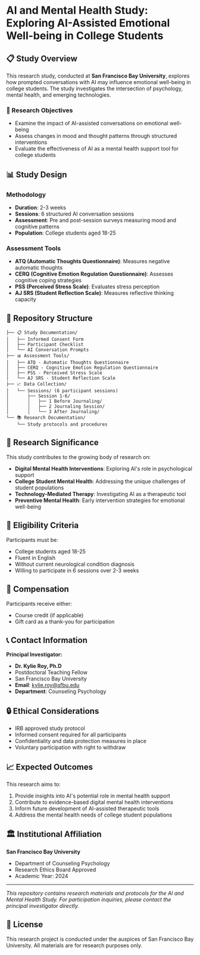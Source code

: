 # AI and Mental Health Study: Exploring AI-Assisted Emotional Well-being in College Students

## 📋 Study Overview

This research study, conducted at **San Francisco Bay University**, explores how prompted conversations with AI may influence emotional well-being in college students. The study investigates the intersection of psychology, mental health, and emerging technologies.

### 🎯 Research Objectives
- Examine the impact of AI-assisted conversations on emotional well-being
- Assess changes in mood and thought patterns through structured interventions
- Evaluate the effectiveness of AI as a mental health support tool for college students

## 📊 Study Design

### Methodology
- **Duration**: 2-3 weeks
- **Sessions**: 6 structured AI conversation sessions
- **Assessment**: Pre and post-session surveys measuring mood and cognitive patterns
- **Population**: College students aged 18-25

### Assessment Tools
- **ATQ (Automatic Thoughts Questionnaire)**: Measures negative automatic thoughts
- **CERQ (Cognitive Emotion Regulation Questionnaire)**: Assesses cognitive coping strategies
- **PSS (Perceived Stress Scale)**: Evaluates stress perception
- **AJ SRS (Student Reflection Scale)**: Measures reflective thinking capacity

## 📁 Repository Structure

```
├── 📋 Study Documentation/
│   ├── Informed Consent Form
│   ├── Participant Checklist
│   └── AI Conversation Prompts
├── 📊 Assessment Tools/
│   ├── ATQ - Automatic Thoughts Questionnaire
│   ├── CERQ - Cognitive Emotion Regulation Questionnaire
│   ├── PSS - Perceived Stress Scale
│   └── AJ SRS - Student Reflection Scale
├── 📈 Data Collection/
│   └── Sessions/ (6 participant sessions)
│       ├── Session 1-6/
│       │   ├── 1 Before Journaling/
│       │   ├── 2 Journaling Session/
│       │   └── 3 After Journaling/
└── 📚 Research Documentation/
    └── Study protocols and procedures
```

## 🔬 Research Significance

This study contributes to the growing body of research on:
- **Digital Mental Health Interventions**: Exploring AI's role in psychological support
- **College Student Mental Health**: Addressing the unique challenges of student populations
- **Technology-Mediated Therapy**: Investigating AI as a therapeutic tool
- **Preventive Mental Health**: Early intervention strategies for emotional well-being

## 👥 Eligibility Criteria

Participants must be:
- College students aged 18-25
- Fluent in English
- Without current neurological condition diagnosis
- Willing to participate in 6 sessions over 2-3 weeks

## 🎁 Compensation

Participants receive either:
- Course credit (if applicable)
- Gift card as a thank-you for participation

## 📞 Contact Information

**Principal Investigator:**
- **Dr. Kylie Roy, Ph.D**
- Postdoctoral Teaching Fellow
- San Francisco Bay University
- **Email**: kylie.roy@sfbu.edu
- **Department**: Counseling Psychology

## 🔒 Ethical Considerations

- IRB approved study protocol
- Informed consent required for all participants
- Confidentiality and data protection measures in place
- Voluntary participation with right to withdraw

## 📈 Expected Outcomes

This research aims to:
1. Provide insights into AI's potential role in mental health support
2. Contribute to evidence-based digital mental health interventions
3. Inform future development of AI-assisted therapeutic tools
4. Address the mental health needs of college student populations

## 🏛️ Institutional Affiliation

**San Francisco Bay University**
- Department of Counseling Psychology
- Research Ethics Board Approved
- Academic Year: 2024

---

*This repository contains research materials and protocols for the AI and Mental Health Study. For participation inquiries, please contact the principal investigator directly.*

## 📄 License

This research project is conducted under the auspices of San Francisco Bay University. All materials are for research purposes only.
